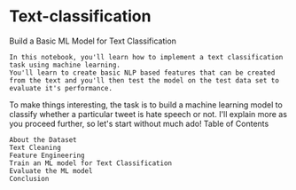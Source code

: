 # Text-classification
Build a Basic ML Model for Text Classification

    In this notebook, you'll learn how to implement a text classification task using machine learning.
    You'll learn to create basic NLP based features that can be created from the text and you'll then test the model on the test data set to evaluate it's performance.

To make things interesting, the task is to build a machine learning model to classify whether a particular tweet is hate speech or not. I'll explain more as you proceed further, so let's start without much ado!
Table of Contents

    About the Dataset
    Text Cleaning
    Feature Engineering
    Train an ML model for Text Classification
    Evaluate the ML model
    Conclusion

